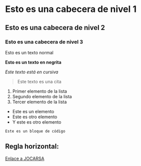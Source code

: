 # Esto es una cabecera de nivel 1
## Esto es una cabecera de nivel 2
### Esto es una cabecera de nivel 3

Esto es un texto normal

**Esto es un texto en negrita**

*Este texto está en cursiva*

> Este texto es una cita

1. Primer elemento de la lista
2. Segundo elemento de la lista
3. Tercer elemento de la lista

- Este es un elemento
- Este es otro elemento
- Y este es otro elemento

`
	Este es un bloque de código
`

Regla horizontal:
---

[Enlace a JOCARSA](https://jocarsa.com)
